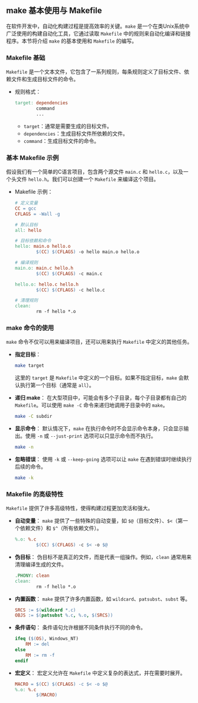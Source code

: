 ## make 基本使用与 Makefile

在软件开发中，自动化构建过程是提高效率的关键。`make` 是一个在类Unix系统中广泛使用的构建自动化工具，它通过读取 `Makefile` 中的规则来自动化编译和链接程序。本节将介绍 `make` 的基本使用和 `Makefile` 的编写。

### Makefile 基础

`Makefile` 是一个文本文件，它包含了一系列规则，每条规则定义了目标文件、依赖文件和生成目标文件的命令。

- 规则格式：

  ```Makefile
  target: dependencies
          command
          ...
  ```

  - `target`：通常是需要生成的目标文件。
  - `dependencies`：生成目标文件所依赖的文件。
  - `command`：生成目标文件的命令。

### 基本 Makefile 示例

假设我们有一个简单的C语言项目，包含两个源文件 `main.c` 和 `hello.c`，以及一个头文件 `hello.h`。我们可以创建一个 `Makefile` 来编译这个项目。

- Makefile 示例：

  ```Makefile
  # 定义变量
  CC = gcc
  CFLAGS = -Wall -g
  
  # 默认目标
  all: hello
  
  # 目标依赖和命令
  hello: main.o hello.o
          $(CC) $(CFLAGS) -o hello main.o hello.o
  
  # 编译规则
  main.o: main.c hello.h
          $(CC) $(CFLAGS) -c main.c
  
  hello.o: hello.c hello.h
          $(CC) $(CFLAGS) -c hello.c
  
  # 清理规则
  clean:
          rm -f hello *.o
  ```

### make 命令的使用

`make` 命令不仅可以用来编译项目，还可以用来执行 `Makefile` 中定义的其他任务。

- **指定目标**：

  ```bash
  make target
  ```

  这里的 `target` 是 `Makefile` 中定义的一个目标。如果不指定目标，`make` 会默认执行第一个目标（通常是 `all`）。

- **递归 make**： 在大型项目中，可能会有多个子目录，每个子目录都有自己的 `Makefile`。可以使用 `make -C` 命令来递归地调用子目录中的 `make`。

  ```bash
  make -C subdir
  ```

- **显示命令**： 默认情况下，`make` 在执行命令时不会显示命令本身，只会显示输出。使用 `-n` 或 `--just-print` 选项可以只显示命令而不执行。

  ```bash
  make -n
  ```

- **忽略错误**： 使用 `-k` 或 `--keep-going` 选项可以让 `make` 在遇到错误时继续执行后续的命令。

  ```bash
  make -k
  ```

### Makefile 的高级特性

`Makefile` 提供了许多高级特性，使得构建过程更加灵活和强大。

- **自动变量**： `make` 提供了一些特殊的自动变量，如 `$@`（目标文件）、`$<`（第一个依赖文件）和 `$^`（所有依赖文件）。

  ```Makefile
  %.o: %.c
          $(CC) $(CFLAGS) -c $< -o $@
  ```

- **伪目标**： 伪目标不是真正的文件，而是代表一组操作。例如，`clean` 通常用来清理编译生成的文件。

  ```Makefile
  .PHONY: clean
  clean:
          rm -f hello *.o
  ```

- **内置函数**： `make` 提供了许多内置函数，如 `wildcard`、`patsubst`、`subst` 等。

  ```makefile
  SRCS := $(wildcard *.c)
  OBJS := $(patsubst %.c, %.o, $(SRCS))
  ```

- **条件语句**： 条件语句允许根据不同条件执行不同的命令。

  ```makefile
  ifeq ($(OS), Windows_NT)
      RM := del
  else
      RM := rm -f
  endif
  ```

- **宏定义**： 宏定义允许在 `Makefile` 中定义复杂的表达式，并在需要时展开。

  ```makefile
  MACRO = $(CC) $(CFLAGS) -c $< -o $@
  %.o: %.c
          $(MACRO)
  ```
